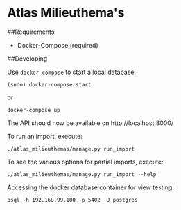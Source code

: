 Atlas Milieuthema's
====================


##Requirements

* Docker-Compose (required)


##Developing


Use `docker-compose` to start a local database.

	(sudo) docker-compose start

or

	docker-compose up

The API should now be available on http://localhost:8000/

To run an import, execute:

	./atlas_milieuthemas/manage.py run_import


To see the various options for partial imports, execute:

	./atlas_milieuthemas/manage.py run_import --help

Accessing the docker database container for view testing:

	psql -h 192.168.99.100 -p 5402 -U postgres

